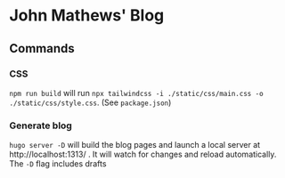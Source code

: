 # John Mathews' Blog

## Commands

### CSS

`npm run build` will run `npx tailwindcss -i ./static/css/main.css -o
./static/css/style.css`. (See `package.json`)

### Generate blog

`hugo server -D` will build the blog pages and launch a local server at
http://localhost:1313/ . It will watch for changes and reload automatically. The
`-D` flag includes drafts
